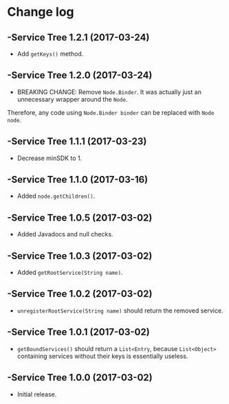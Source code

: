 # Change log

-Service Tree 1.2.1 (2017-03-24)
--------------------------------
- Add `getKeys()` method.

-Service Tree 1.2.0 (2017-03-24)
--------------------------------
- BREAKING CHANGE: Remove `Node.Binder`. It was actually just an unnecessary wrapper around the `Node`.

Therefore, any code using `Node.Binder binder` can be replaced with `Node node`.

-Service Tree 1.1.1 (2017-03-23)
--------------------------------
- Decrease minSDK to 1.

-Service Tree 1.1.0 (2017-03-16)
--------------------------------
- Added `node.getChildren()`.

-Service Tree 1.0.5 (2017-03-02)
--------------------------------
- Added Javadocs and null checks.

-Service Tree 1.0.3 (2017-03-02)
--------------------------------
- Added `getRootService(String name)`.

-Service Tree 1.0.2 (2017-03-02)
--------------------------------
- `unregisterRootService(String name)` should return the removed service.

-Service Tree 1.0.1 (2017-03-02)
--------------------------------
- `getBoundServices()` should return a `List<Entry`, because `List<Object>` containing services without their keys is essentially useless.

-Service Tree 1.0.0 (2017-03-02)
--------------------------------
- Initial release.
